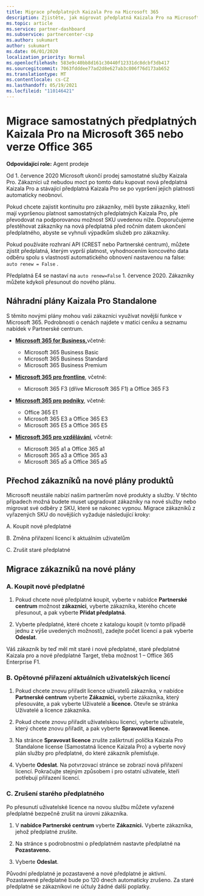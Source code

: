 ```yaml
---
title: Migrace předplatných Kaizala Pro na Microsoft 365
description: Zjistěte, jak migrovat předplatná Kaizala Pro na Microsoft 365 nebo verze Office 365. Další podrobnosti o přechodu zákazníků najdete v tomto článku.
ms.topic: article
ms.service: partner-dashboard
ms.subservice: partnercenter-csp
ms.author: sukumart
author: sukumart
ms.date: 06/01/2020
localization_priority: Normal
ms.openlocfilehash: 583e9c40bb8d161c30440f12331dc8dcbf3db417
ms.sourcegitcommit: 7063fdddee77ad2d8e627ab3c806f76d173ab652
ms.translationtype: MT
ms.contentlocale: cs-CZ
ms.lasthandoff: 05/19/2021
ms.locfileid: "110146421"
---
```

# <a name="migrate-kaizala-pro-standalone-subscriptions-to-microsoft-365-or-office-365-versions"></a>Migrace samostatných předplatných Kaizala Pro na Microsoft 365 nebo verze Office 365

**Odpovídající role:** Agent prodeje

Od 1. července 2020 Microsoft ukončí prodej samostatné služby Kaizala Pro. Zákazníci už nebudou moct po tomto datu kupovat nová předplatná Kaizala Pro a stávající předplatná Kaizala Pro se po vypršení jejich platnosti automaticky neobnoví.

Pokud chcete zajistit kontinuitu pro zákazníky, měli byste zákazníky, kteří mají vypršenou platnost samostatných předplatných Kaizala Pro, pře převodovat na podporovanou možnost SKU uvedenou níže. Doporučujeme přestěhovat zákazníky na nová předplatná před ročním datem ukončení předplatného, abyste se vyhnuli výpadkům služeb pro zákazníky.

Pokud používáte rozhraní API (CREST nebo Partnerské centrum), můžete zjistit předplatná, kterým vyprší platnost, vyhodnocením koncového data odběru spolu s vlastností automatického obnovení nastavenou na false: `auto renew = False` .

Předplatná E4 se nastaví na `auto renew=False` 1. července 2020. Zákazníky můžete kdykoli přesunout do nového plánu.

## <a name="kaizala-pro-standalone-replacement-plans"></a>Náhradní plány Kaizala Pro Standalone

S těmito novými plány mohou vaši zákazníci využívat novější funkce v Microsoft 365. Podrobnosti o cenách najdete v matici ceníku a seznamu nabídek v Partnerské centrum.

- [**Microsoft 365 for Business,**](https://www.microsoft.com/microsoft-365/compare-all-microsoft-365-products?&activetab=tab:primaryr2)včetně:  
   - Microsoft 365 Business Basic
   - Microsoft 365 Business Standard
   - Microsoft 365 Business Premium
    
- [**Microsoft 365 pro frontline**](https://www.microsoft.com/microsoft-365/microsoft-365-enterprise-f3?activetab=pivot:overviewtab), včetně:
   - Microsoft 365 F3 (dříve Microsoft 365 F1) a Office 365 F3
    
- [**Microsoft 365 pro podniky**](https://www.microsoft.com/microsoft-365/compare-microsoft-365-enterprise-plans), včetně: 
   - Office 365 E1
   - Microsoft 365 E3 a Office 365 E3
   - Microsoft 365 E5 a Office 365 E5

- [**Microsoft 365 pro vzdělávání**](https://www.microsoft.com/education/buy-license/microsoft365), včetně: 
    - Microsoft 365 a1 a Office 365 a1
    - Microsoft 365 a3 a Office 365 a3
    - Microsoft 365 a5 a Office 365 a5

## <a name="transition-customers-to-new-product-plans"></a>Přechod zákazníků na nové plány produktů

Microsoft neustále nabízí našim partnerům nové produkty a služby. V těchto případech možná budete muset upgradovat zákazníky na nové služby nebo migrovat své odběry z SKU, které se nakonec vypnou. Migrace zákazníků z vyřazených SKU do novějších vyžaduje následující kroky:

A. Koupit nové předplatné

B. Změna přiřazení licencí k aktuálním uživatelům

C. Zrušit staré předplatné


## <a name="migrate-your-customers-to-new-plans"></a>Migrace zákazníků na nové plány

### <a name="a-purchase-the-new-subscription"></a>A. Koupit nové předplatné

1. Pokud chcete nové předplatné koupit, vyberte v nabídce **Partnerské centrum** možnost **zákazníci**, vyberte zákazníka, kterého chcete přesunout, a pak vyberte **Přidat předplatná**.

2. Vyberte předplatné, které chcete z katalogu koupit (v tomto případě jednu z výše uvedených možností), zadejte počet licencí a pak vyberte **Odeslat**.

Váš zákazník by teď měl mít staré i nové předplatné, staré předplatné Kaizala pro a nové předplatné Target, třeba možnost 1 – Office 365 Enterprise F1.

### <a name="b-reassign-current-user-licenses"></a>B. Opětovné přiřazení aktuálních uživatelských licencí

1. Pokud chcete znovu přiřadit licence uživatelů zákazníka, v nabídce **Partnerské centrum** vyberte **Zákazníci,** vyberte zákazníka, který přesouváte, a pak vyberte Uživatelé a **licence.** Otevře se stránka Uživatelé a licence zákazníka.

2. Pokud chcete znovu přiřadit uživatelskou licenci, vyberte uživatele, který chcete znovu přiřadit, a pak vyberte **Spravovat licence.**

3. Na stránce **Spravovat licence** zrušte zaškrtnutí políčka Kaizala Pro Standalone license (Samostatná licence Kaizala Pro) a vyberte nový plán služby pro předplatné, do které zákazník přemísťuje.

4.  Vyberte **Odeslat**. Na potvrzovací stránce se zobrazí nová přiřazení licencí. Pokračujte stejným způsobem i pro ostatní uživatele, kteří potřebují přiřazení licencí.

### <a name="c-cancel-old-subscription"></a>C. Zrušení starého předplatného

Po přesunutí uživatelské licence na novou službu můžete vyřazené předplatné bezpečně zrušit na úrovni zákazníka.

1.  V **nabídce Partnerské centrum** vyberte **Zákazníci.** Vyberte zákazníka, jehož předplatné zrušíte.

2.  Na stránce s podrobnostmi o předplatném nastavte předplatné na **Pozastaveno.**

3.  Vyberte **Odeslat**.

Původní předplatné je pozastavené a nové předplatné je aktivní. Pozastavené předplatné bude po 120 dnech automaticky zrušeno. Za staré předplatné se zákazníkovi ne účtuly žádné další poplatky.
